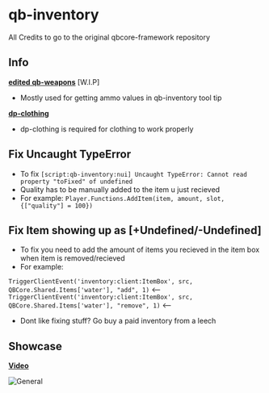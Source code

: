 # qb-inventory
All Credits to go to the original qbcore-framework repository

## Info
**[edited qb-weapons](https://github.com/dojwun/qb-weapons)** [W.I.P]
- Mostly used for getting ammo values in qb-inventory tool tip

**[dp-clothing](https://github.com/andristum/dpclothing)**
- dp-clothing is required for clothing to work properly 



## Fix Uncaught TypeError 
- To fix 
```[script:qb-inventory:nui] Uncaught TypeError: Cannot read property "toFixed" of undefined```
- Quality has to be manually added to the item u just recieved 
- For example: ```Player.Functions.AddItem(item, amount, slot, {["quality"] = 100})```

## Fix Item showing up as [+Undefined/-Undefined] 
- To fix you need to add the amount of items you recieved in the item box when item is removed/recieved
- For example:

```TriggerClientEvent('inventory:client:ItemBox', src, QBCore.Shared.Items['water'], "add", 1)``` <--
```TriggerClientEvent('inventory:client:ItemBox', src, QBCore.Shared.Items['water'], "remove", 1)``` <--

- Dont like fixing stuff? Go buy a paid inventory from a leech

## Showcase

**[Video](https://streamable.com/5tpgg0)**

![General](https://i.imgur.com/3S5NxBp.png)

